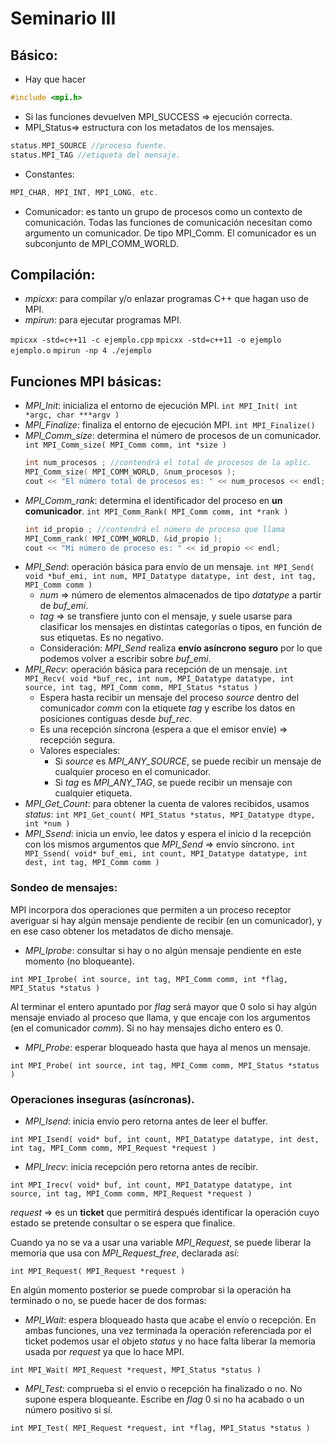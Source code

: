 # Seminario III

## Básico:

* Hay que hacer 
~~~C
#include <mpi.h>
~~~

* Si las funciones devuelven MPI_SUCCESS => ejecución correcta.
* MPI_Status=> estructura con los metadatos de los mensajes.
~~~C
status.MPI_SOURCE //proceso fuente.
status.MPI_TAG //etiqueta del mensaje.
~~~

* Constantes:
~~~C
MPI_CHAR, MPI_INT, MPI_LONG, etc.
~~~

* Comunicador: es tanto un grupo de procesos como un contexto de comunicación. Todas las funciones de comunicación necesitan como argumento un comunicador. De tipo MPI_Comm. El comunicador es un subconjunto de MPI_COMM_WORLD.

## Compilación:

* *mpicxx*: para compilar y/o enlazar programas C++ que hagan uso de MPI.
* *mpirun*: para ejecutar programas MPI.

`mpicxx -std=c++11 -c ejemplo.cpp`
`mpicxx -std=c++11 -o ejemplo ejemplo.o`
`mpirun -np 4 ./ejemplo`

## Funciones MPI básicas:

* *MPI_Init*: inicializa el entorno de ejecución MPI.
  `int MPI_Init( int *argc, char ***argv )`
* *MPI_Finalize*: finaliza el entorno de ejecución MPI.
  `int MPI_Finalize()`
* *MPI_Comm_size*: determina el número de procesos de un comunicador.
  `int MPI_Comm_size( MPI_Comm comm, int *size )`
  ~~~C++
  int num_procesos ; //contendrá el total de procesos de la aplic.
  MPI_Comm_size( MPI_COMM_WORLD, &num_procesos );
  cout << "El número total de procesos es: " << num_procesos << endl;
  ~~~
* *MPI_Comm_rank*: determina el identificador del proceso en **un comunicador**.
  `int MPI_Comm_Rank( MPI_Comm comm, int *rank )`
  ~~~C++
  int id_propio ; //contendrá el número de proceso que llama
  MPI_Comm_rank( MPI_COMM_WORLD, &id_propio );
  cout << "Mi número de proceso es: " << id_propio << endl;
  ~~~
* *MPI_Send*: operación básica para envío de un mensaje.
  `int MPI_Send( void *buf_emi, int num, MPI_Datatype datatype, int dest, int tag, MPI_Comm comm )`
    * *num* => número de elementos almacenados de tipo *datatype* a partir de *buf_emi*.
    * *tag* => se transfiere junto con el mensaje, y suele usarse para clasificar los mensajes en distintas categorías o tipos, en función de sus etiquetas. Es no negativo.
    * Consideración: *MPI_Send* realiza **envío asíncrono seguro** por lo que podemos volver a escribir sobre *buf_emi*.
* *MPI_Recv*: operación básica para recepción de un mensaje.
  `int MPI_Recv( void *buf_rec, int num, MPI_Datatype datatype, int source, int tag, MPI_Comm comm, MPI_Status *status )`
    * Espera hasta recibir un mensaje del proceso *source* dentro del comunicador *comm* con la etiquete *tag* y escribe los datos en posiciones contiguas desde *buf_rec*.
    * Es una recepción síncrona (espera a que el emisor envíe) => recepción segura.
    * Valores especiales: 
        * Si *source* es *MPI_ANY_SOURCE*, se puede recibir un mensaje de cualquier proceso en el comunicador.
        * Si *tag* es *MPI_ANY_TAG*, se puede recibir un mensaje con cualquier etiqueta.
* *MPI_Get_Count*: para obtener la cuenta de valores recibidos, usamos *status*:
  `int MPI_Get_count( MPI_Status *status, MPI_Datatype dtype, int *num )`
* *MPI_Ssend*: inicia un envío, lee datos y espera el inicio d la recepción con los mismos argumentos que *MPI_Send* => envío síncrono.
  `int MPI_Ssend( void* buf_emi, int count, MPI_Datatype datatype, int dest, int tag, MPI_Comm comm )`

### Sondeo de mensajes:

MPI incorpora dos operaciones que permiten a un proceso receptor averiguar si hay algún mensaje pendiente de recibir (en un comunicador), y en ese caso obtener los metadatos de dicho mensaje.

* *MPI_Iprobe*: consultar si hay o no algún mensaje pendiente en este momento (no bloqueante).

`int MPI_Iprobe( int source, int tag, MPI_Comm comm, int *flag, MPI_Status *status )`

Al terminar el entero apuntado por *flag* será mayor que 0 solo si hay algún mensaje enviado al proceso que llama, y que encaje con los argumentos (en el comunicador *comm*). Si no hay mensajes dicho entero es 0.
* *MPI_Probe*: esperar bloqueado hasta que haya al menos un mensaje.

`int MPI_Probe( int source, int tag, MPI_Comm comm, MPI_Status *status )`

### Operaciones inseguras (asíncronas).

* *MPI_Isend*: inicia envío pero retorna antes de leer el buffer.

`int MPI_Isend( void* buf, int count, MPI_Datatype datatype, int dest, int tag, MPI_Comm comm, MPI_Request *request )`
* *MPI_Irecv*: inicia recepción pero retorna antes de recibir.

`int MPI_Irecv( void* buf, int count, MPI_Datatype datatype, int source, int tag, MPI_Comm comm, MPI_Request *request )`

*request* => es un **ticket** que permitirá después identificar la operación cuyo estado se pretende consultar o se espera que finalice. 

Cuando ya no se va a usar una variable *MPI_Request*, se puede liberar la memoria que usa con *MPI_Request_free*, declarada así:

`int MPI_Request( MPI_Request *request )`

En algún momento posterior se puede comprobar si la operación ha terminado o no, se puede hacer de dos formas:

* *MPI_Wait*: espera bloqueado hasta que acabe el envío o recepción. En ambas funciones, una vez terminada la operación referenciada por el ticket podemos usar el objeto *status* y no hace falta liberar la memoria usada por *request* ya que lo hace MPI.

`int MPI_Wait( MPI_Request *request, MPI_Status *status )`
* *MPI_Test*: comprueba si el envio o recepción ha finalizado o no. No supone espera bloqueante. Escribe en *flag* 0 si no ha acabado o un número positivo si sí.

` int MPI_Test( MPI_Request *request, int *flag, MPI_Status *status ) `